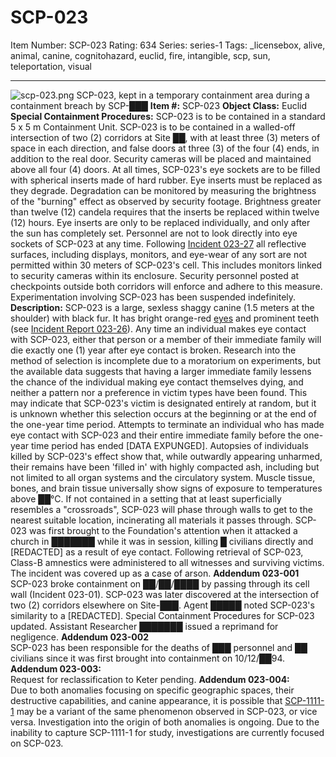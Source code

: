 # SCP-023
Item Number: SCP-023
Rating: 634
Series: series-1
Tags: _licensebox, alive, animal, canine, cognitohazard, euclid, fire, intangible, scp, sun, teleportation, visual

---

![scp-023.png](https://scp-wiki.wdfiles.com/local--files/scp-023/scp-023.png)
SCP-023, kept in a temporary containment area during a containment breach by SCP-███
**Item #:** SCP-023
**Object Class:** Euclid
**Special Containment Procedures:** SCP-023 is to be contained in a standard 5 x 5 m Containment Unit. SCP-023 is to be contained in a walled-off intersection of two (2) corridors at Site ██, with at least three (3) meters of space in each direction, and false doors at three (3) of the four (4) ends, in addition to the real door. Security cameras will be placed and maintained above all four (4) doors.
At all times, SCP-023's eye sockets are to be filled with spherical inserts made of hard rubber. Eye inserts must be replaced as they degrade. Degradation can be monitored by measuring the brightness of the "burning" effect as observed by security footage. Brightness greater than twelve (12) candela requires that the inserts be replaced within twelve (12) hours. Eye inserts are only to be replaced individually, and only after the sun has completely set. Personnel are not to look directly into eye sockets of SCP-023 at any time.
Following [Incident 023-27](/incident-023-27) all reflective surfaces, including displays, monitors, and eye-wear of any sort are not permitted within 30 meters of SCP-023's cell. This includes monitors linked to security cameras within its enclosure. Security personnel posted at checkpoints outside both corridors will enforce and adhere to this measure.
Experimentation involving SCP-023 has been suspended indefinitely.
**Description:** SCP-023 is a large, sexless shaggy canine (1.5 meters at the shoulder) with black fur. It has bright orange-red [eyes](/mothers-love) and prominent teeth (see [Incident Report 023-26](/incident-report-023-26)). Any time an individual makes eye contact with SCP-023, either that person or a member of their immediate family will die exactly one (1) year after eye contact is broken. Research into the method of selection is incomplete due to a moratorium on experiments, but the available data suggests that having a larger immediate family lessens the chance of the individual making eye contact themselves dying, and neither a pattern nor a preference in victim types have been found. This may indicate that SCP-023's victim is designated entirely at random, but it is unknown whether this selection occurs at the beginning or at the end of the one-year time period. Attempts to terminate an individual who has made eye contact with SCP-023 and their entire immediate family before the one-year time period has ended [DATA EXPUNGED].
Autopsies of individuals killed by SCP-023's effect show that, while outwardly appearing unharmed, their remains have been 'filled in' with highly compacted ash, including but not limited to all organ systems and the circulatory system. Muscle tissue, bones, and brain tissue universally show signs of exposure to temperatures above ██°C.
If not contained in a setting that at least superficially resembles a "crossroads", SCP-023 will phase through walls to get to the nearest suitable location, incinerating all materials it passes through.
SCP-023 was first brought to the Foundation's attention when it attacked a church in ███████ while it was in session, killing █ civilians directly and [REDACTED] as a result of eye contact. Following retrieval of SCP-023, Class-B amnestics were administered to all witnesses and surviving victims. The incident was covered up as a case of arson.
**Addendum 023-001**  
SCP-023 broke containment on ██/██/████ by passing through its cell wall (Incident 023-01). SCP-023 was later discovered at the intersection of two (2) corridors elsewhere on Site-███. Agent █████ noted SCP-023's similarity to a [REDACTED]. Special Containment Procedures for SCP-023 updated. Assistant Researcher ███████ issued a reprimand for negligence.
**Addendum 023-002**  
SCP-023 has been responsible for the deaths of ███ personnel and ██ civilians since it was first brought into containment on 10/12/██94.
**Addendum 023-003:**  
Request for reclassification to Keter pending.
**Addendum 023-004:**  
Due to both anomalies focusing on specific geographic spaces, their destructive capabilities, and canine appearance, it is possible that [SCP-1111-1](/scp-1111) may be a variant of the same phenomenon observed in SCP-023, or vice versa. Investigation into the origin of both anomalies is ongoing. Due to the inability to capture SCP-1111-1 for study, investigations are currently focused on SCP-023.